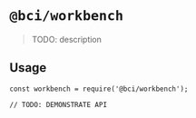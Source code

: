 # `@bci/workbench`

> TODO: description

## Usage

```
const workbench = require('@bci/workbench');

// TODO: DEMONSTRATE API
```
